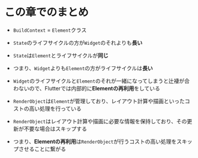 # この章でのまとめ

- `BuildContext` = `Element`クラス

- `State`のライフサイクルの方が`Widget`のそれよりも**長い**

- `State`は`Element`とライフサイクルが**同じ**

- つまり、`Widget`よりも`Element`の方がライフサイクルは**長い**

- `Widget`のライフサイクルと`Element`のそれが一緒になってしまうと辻褄が合わないので、Flutterでは内部的に**Elementの再利用**をしている

- `RenderObject`は`Element`が管理しており、レイアウト計算や描画といったコストの高い処理を行っている

- `RenderObject`はレイアウト計算や描画に必要な情報を保持しており、その更新が不要な場合はスキップする

- つまり、**Elementの再利用**は`RenderObject`が行うコストの高い処理をスキップさせることに繋がる
